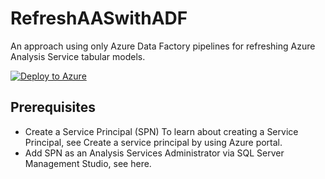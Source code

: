 # RefreshAASwithADF
An approach using only Azure Data Factory pipelines for refreshing Azure Analysis Service tabular models.

[![Deploy to Azure](https://aka.ms/deploytoazurebutton)](https://portal.azure.com/#create/Microsoft.Template/uri/https%3A%2F%2Fraw.githubusercontent.com%2Fjondobrzeniecki%2FRefreshAASwithADF%2Fmaster%2Farm_template.json)

## Prerequisites
* Create a Service Principal (SPN) To learn about creating a Service Principal, see Create a service principal by using Azure portal.
* Add SPN as an Analysis Services Administrator via SQL Server Management Studio, see here.
